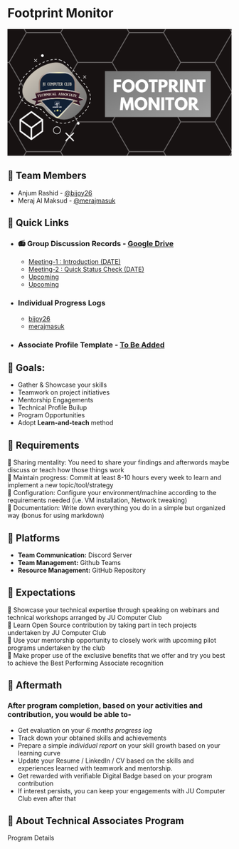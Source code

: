 # Footprint Monitor

<img src="assets/cover.png">

## 🎯 Team Members 

- Anjum Rashid - [@bijoy26](https://www.github.com/bijoy26) 
- Meraj Al Maksud - [@merajmasuk](https://www.github.com/merajmasuk) 

## 🎯 Quick Links
- ### 📻 Group Discussion Records - [Google Drive]()
    - [Meeting-1 : Introduction (DATE)](https://drive.google.com/file/d/19WsHy81XhaqlGanaXUhymXkBuuHWGiae/view?usp=sharing)
    - [Meeting-2 : Quick Status Check (DATE)](#)
    - [Upcoming](#)
    - [Upcoming](#)

- ### Individual Progress Logs 
    - [bijoy26](progress-logs\bijoy26)
    - [merajmasuk](progress-logs\merajmasuk)
    
- ### Associate Profile Template - [To Be Added](#)


## 🎯 Goals:
- Gather & Showcase your skills
- Teamwork on project initiatives
- Mentorship Engagements
- Technical Profile Builup
- Program Opportunities
- Adopt **Learn-and-teach** method


## 🎯 Requirements
:small_blue_diamond: Sharing mentality: You need to share your findings and afterwords maybe discuss or teach how those things work <br>
:small_blue_diamond: Maintain progress: Commit at least 8-10 hours every week to learn and implement a new topic/tool/strategy <br>
:small_blue_diamond: Configuration: Configure your environment/machine according to the requirements needed (i.e. VM installation, Network tweaking) <br>
:small_blue_diamond: Documentation: Write down everything you do in a simple but organized way (bonus for using markdown) <br>


## 🎯 Platforms
- **Team Communication:** Discord Server
- **Team Management:** Github Teams
- **Resource Management:** GitHub Repository


## 🎯 Expectations
:small_orange_diamond: Showcase your technical expertise through speaking on webinars and technical workshops arranged by JU Computer Club <br>
:small_orange_diamond: Learn Open Source contribution by taking part in tech projects undertaken by JU Computer Club <br>
:small_orange_diamond: Use your mentorship opportunity to closely work with upcoming pilot programs undertaken by the club <br>
:small_orange_diamond: Make proper use of the exclusive benefits that we offer and try you best to achieve the Best Performing Associate recognition <br>

## 🎯 Aftermath
### After program completion, based on your activities and contribution, you would be able to-
- Get evaluation on your *6 months progress log* 
- Track down your obtained skills and achievements
- Prepare a simple *individual report* on your skill growth based on your learning curve
- Update your Resume / LinkedIn / CV based on the skills and experiences learned with teamwork and mentorship.
- Get rewarded with verifiable Digital Badge based on your program contribution
- If interest persists, you can keep your engagements with JU Computer Club even after that

## 🎯 About Technical Associates Program
Program Details


